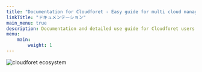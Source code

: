 ```yaml
---
title: "Documentation for Cloudforet - Easy guide for multi cloud management"
linkTitle: "ドキュメンテーション"
main_menu: true
description: Documentation and detailed use guide for Cloudforet users and opensource contributors.
menu:
    main:
        weight: 1
---
```

<img src="/images/documentation/cloudforet_ecosystem.jpeg" alt="cloudforet ecosystem">
